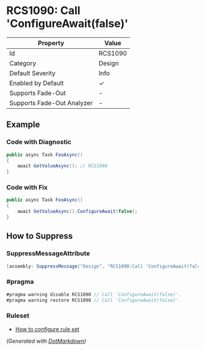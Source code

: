 # RCS1090: Call 'ConfigureAwait\(false\)'

| Property                    | Value    |
| --------------------------- | -------- |
| Id                          | RCS1090  |
| Category                    | Design   |
| Default Severity            | Info     |
| Enabled by Default          | &#x2713; |
| Supports Fade\-Out          | \-       |
| Supports Fade\-Out Analyzer | \-       |

## Example

### Code with Diagnostic

```csharp
public async Task FooAsync()
{
    await GetValueAsync(); // RCS1090
}
```

### Code with Fix

```csharp
public async Task FooAsync()
{
    await GetValueAsync().ConfigureAwait(false);
}
```

## How to Suppress

### SuppressMessageAttribute

```csharp
[assembly: SuppressMessage("Design", "RCS1090:Call 'ConfigureAwait(false)'.", Justification = "<Pending>")]
```

### \#pragma

```csharp
#pragma warning disable RCS1090 // Call 'ConfigureAwait(false)'.
#pragma warning restore RCS1090 // Call 'ConfigureAwait(false)'.
```

### Ruleset

* [How to configure rule set](../HowToConfigureAnalyzers.md)

*\(Generated with [DotMarkdown](http://github.com/JosefPihrt/DotMarkdown)\)*